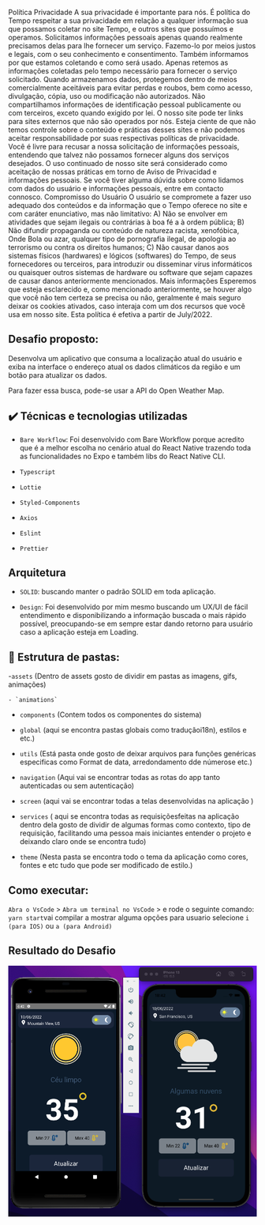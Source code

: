 Política Privacidade                    A sua privacidade é importante para nós. É política do Tempo respeitar a sua privacidade em relação a qualquer informação sua que possamos coletar no site Tempo, e outros sites que possuímos e operamos.                    Solicitamos informações pessoais apenas quando realmente precisamos delas para lhe fornecer um serviço. Fazemo-lo por meios justos e legais, com o seu conhecimento e consentimento. Também informamos por que estamos coletando e como será usado.                                        Apenas retemos as informações coletadas pelo tempo necessário para fornecer o serviço solicitado. Quando armazenamos dados, protegemos dentro de meios comercialmente aceitáveis ​​para evitar perdas e roubos, bem como acesso, divulgação, cópia, uso ou                        modificação não autorizados.                    Não compartilhamos informações de identificação pessoal publicamente ou com terceiros, exceto quando exigido por lei.                    O nosso site pode ter links para sites externos que não são operados por nós. Esteja ciente de que não temos controle sobre o conteúdo e práticas desses sites e não podemos aceitar responsabilidade por suas respectivas políticas de privacidade.                                        Você é livre para recusar a nossa solicitação de informações pessoais, entendendo que talvez não possamos fornecer alguns dos serviços desejados.                    O uso continuado de nosso site será considerado como aceitação de nossas práticas em torno de Aviso de Privacidad e informações pessoais. Se você tiver alguma dúvida sobre como lidamos com dados do usuário e informações pessoais, entre em contacto connosco.                                        Compromisso do Usuário                                O usuário se compromete a fazer uso adequado dos conteúdos e da informação que o Tempo oferece no site e com caráter enunciativo, mas não limitativo:                                                                A) Não se envolver em atividades que sejam ilegais ou contrárias à boa fé a à ordem pública;                        B) Não difundir propaganda ou conteúdo de natureza racista, xenofóbica, Onde Bola ou azar, qualquer tipo de pornografia ilegal, de apologia ao terrorismo ou contra os direitos humanos;                        C) Não causar danos aos sistemas físicos (hardwares) e lógicos (softwares) do Tempo, de seus fornecedores ou terceiros, para introduzir ou disseminar vírus informáticos ou quaisquer outros sistemas de hardware ou software que sejam capazes de causar danos anteriormente mencionados.                                                            Mais informações                    Esperemos que esteja esclarecido e, como mencionado anteriormente, se houver algo que você não tem certeza se precisa ou não, geralmente é mais seguro deixar os cookies ativados, caso interaja com um dos recursos que você usa em nosso site.                    Esta política é efetiva a partir de July/2022.


## Desafio proposto:
Desenvolva um aplicativo que consuma a localização atual do usuário e exiba na interface o endereço atual os dados climáticos da região e um botão para atualizar os dados.

Para fazer essa busca, pode-se usar a API do 
Open Weather Map.

## ✔️ Técnicas e tecnologias utilizadas

- `Bare Workflow`: Foi desenvolvido com Bare Workflow porque acredito que é a melhor escolha no cenário atual do React Native trazendo toda as funcionalidades no Expo e também libs do React Native CLI.

- `Typescript`

- `Lottie`

- `Styled-Components`

- `Axios`

- `Eslint`

- `Prettier`

## Arquitetura

- `SOLID`: buscando manter o padrão SOLID em toda aplicação.

- `Design`: Foi desenvolvido por mim mesmo buscando um UX/UI de fácil entendimento e disponibilizando a informação buscada o mais rápido possível, preocupando-se em sempre estar dando retorno para usuário caso a aplicação esteja em Loading.

## 📁 Estrutura de pastas:
 -`assets` (Dentro de assets gosto de dividir em pastas as imagens, gifs, animações)
 
    - `animations`
    
- `components` (Contem todos os componentes do sistema)

- `global` (aqui se encontra pastas globais como traduçãoi18n), estilos e etc.)

- `utils` (Está pasta onde gosto de deixar arquivos para funções  genéricas especificas como Format de data, arredondamento dde númerose etc.)

- `navigation` (Aqui vai se encontrar todas as rotas do app tanto autenticadas ou sem autenticação)

- `screen` (aqui vai se encontrar todas a telas desenvolvidas na aplicação )

- `services` ( aqui se encontra todas as requisiçõesfeitas na aplicação dentro dela gosto de dividir de algumas formas como contexto, tipo de requisição, facilitando uma pessoa mais iniciantes entender o projeto e deixando claro onde se encontra tudo)

- `theme` (Nesta pasta se encontra todo o tema da aplicação como cores, fontes e etc tudo que pode ser modificado de estilo.)

## Como executar:

`Abra o VsCode` > `Abra um terminal no VsCode` > e rode o seguinte comando: `yarn start`vai compilar a mostrar alguma opções para usuario selecione `i (para IOS)` ou `a (para Android)` 



## Resultado do Desafio

![Abner Fonseca](https://github.com/afborda/Builder-Weather-App/blob/master/src/assets/img/image%202.png)

